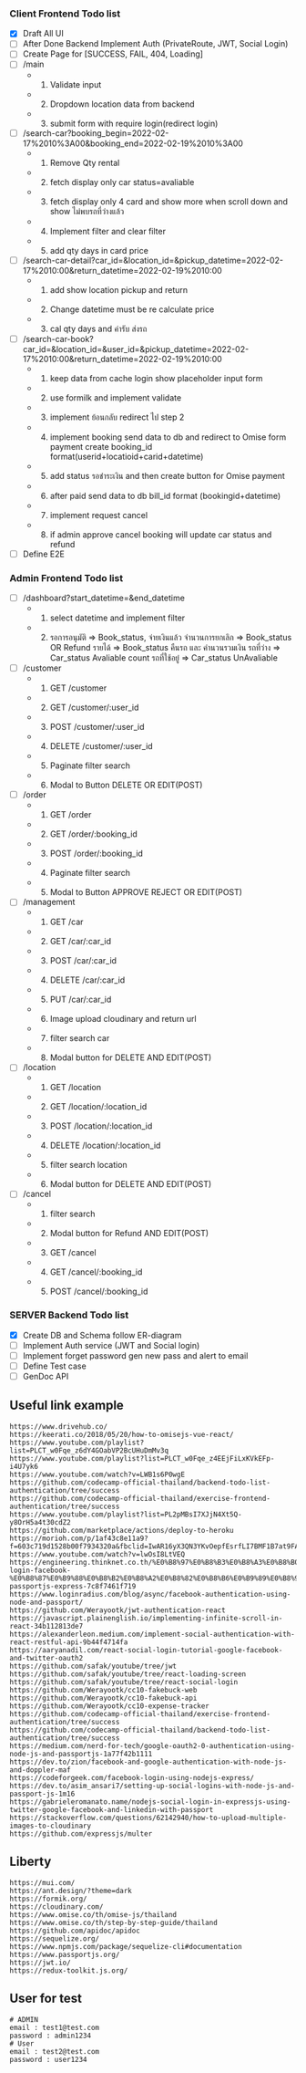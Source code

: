### Client Frontend Todo list

- [x] Draft All UI
- [ ] After Done Backend Implement Auth (PrivateRoute, JWT, Social Login)
- [ ] Create Page for [SUCCESS, FAIL, 404, Loading]
- [ ] /main 
    - 1. Validate input 
    - 2. Dropdown location data from backend 
    - 3. submit form with require login(redirect login)
- [ ] /search-car?booking_begin=2022-02-17%2010%3A00&booking_end=2022-02-19%2010%3A00
    - 1. Remove Qty rental
    - 2. fetch display only car status=avaliable
    - 3. fetch display only 4 card and show more when scroll down and show ไม่พบรถที่ว่างแล้ว 
    - 4. Implement filter and clear filter
    - 5. add qty days in card price
- [ ] /search-car-detail?car_id=&location_id=&pickup_datetime=2022-02-17%2010:00&return_datetime=2022-02-19%2010:00
    - 1. add show location pickup and return
    - 2. Change datetime must be re calculate price
    - 3. cal qty days and ค่ารับ ส่งรถ
- [ ] /search-car-book?car_id=&location_id=&user_id=&pickup_datetime=2022-02-17%2010:00&return_datetime=2022-02-19%2010:00
    - 1. keep data from cache login show placeholder input form
    - 2. use formilk and implement validate
    - 3. implement ย้อนกลับ redirect ไป step 2
    - 4. implement booking send data to db and redirect to Omise form payment create booking_id format(userid+locatioid+carid+datetime)
    - 5. add status รอชำระเงิน and then create button for Omise payment
    - 6. after paid send data to db bill_id format (bookingid+datetime) 
    - 7. implement request cancel 
    - 8. if admin approve cancel booking will update car status and refund
- [ ] Define E2E

### Admin Frontend Todo list

- [ ] /dashboard?start_datetime=&end_datetime
    - 1. select datetime and implement filter
    - 2. รอการอนุมัติ => Book_status, จ่ายเงินแล้ว
         จำนวนการยกเลิก => Book_status OR Refund
         รายได้ => Book_status คืนรถ และ คำนวนรวมเงิน
         รถที่ว่าง => Car_status Avaliable count
         รถที่ใช้อยู๋ => Car_status UnAvaliable
- [ ] /customer
    - 1. GET /customer
    - 2. GET /customer/:user_id
    - 3. POST /customer/:user_id
    - 4. DELETE /customer/:user_id
    - 5. Paginate filter search
    - 6. Modal to Button DELETE OR EDIT(POST)
- [ ] /order
    - 1. GET /order
    - 2. GET /order/:booking_id
    - 3. POST /order/:booking_id
    - 4. Paginate filter search
    - 5. Modal to Button APPROVE REJECT OR EDIT(POST)
- [ ] /management 
    - 1. GET /car
    - 2. GET /car/:car_id
    - 3. POST /car/:car_id
    - 4. DELETE /car/:car_id
    - 5. PUT /car/:car_id
    - 6. Image upload cloudinary and return url
    - 7. filter search car 
    - 8. Modal button for DELETE AND EDIT(POST)
- [ ] /location
    - 1. GET /location
    - 2. GET /location/:location_id
    - 3. POST /location/:location_id
    - 4. DELETE /location/:location_id
    - 5. filter search location
    - 6. Modal button for DELETE AND EDIT(POST)
- [ ] /cancel
    - 1. filter search
    - 2. Modal button for Refund AND EDIT(POST)
    - 3. GET /cancel
    - 4. GET /cancel/:booking_id
    - 5. POST /cancel/:booking_id

### SERVER Backend Todo list

- [x] Create DB and Schema follow ER-diagram
- [ ] Implement Auth service (JWT and Social login)
- [ ] Implement forget password gen new pass and alert to email
- [ ] Define Test case
- [ ] GenDoc API
## Useful link example

```
https://www.drivehub.co/
https://keerati.co/2018/05/20/how-to-omisejs-vue-react/
https://www.youtube.com/playlist?list=PLCT_w0Fqe_z6dY4GOabVP2BcUHuDmMv3q
https://www.youtube.com/playlist?list=PLCT_w0Fqe_z4EEjFiLxKVkEFp-i4U7yk6
https://www.youtube.com/watch?v=LWB1s6P0wgE
https://github.com/codecamp-official-thailand/backend-todo-list-authentication/tree/success
https://github.com/codecamp-official-thailand/exercise-frontend-authentication/tree/success
https://www.youtube.com/playlist?list=PL2pMBsI7XJjN4Xt5Q-y8OrH5a4t30cdZ2
https://github.com/marketplace/actions/deploy-to-heroku
https://morioh.com/p/1af43c8e11a9?f=603c719d1528b00f7934320a&fbclid=IwAR16yX3QN3YKvOepfEsrfLI7BMF1B7at9FAGEra3onKElke4509lfR6rPkg
https://www.youtube.com/watch?v=lwOsI8LtVEQ
https://engineering.thinknet.co.th/%E0%B8%97%E0%B8%B3%E0%B8%A3%E0%B8%B0%E0%B8%9A%E0%B8%9A-login-facebook-%E0%B8%87%E0%B9%88%E0%B8%B2%E0%B8%A2%E0%B8%82%E0%B8%B6%E0%B9%89%E0%B8%99%E0%B9%84%E0%B8%94%E0%B9%89%E0%B8%94%E0%B9%89%E0%B8%A7%E0%B8%A2-passportjs-express-7c8f7461f719
https://www.loginradius.com/blog/async/facebook-authentication-using-node-and-passport/
https://github.com/Werayootk/jwt-authentication-react
https://javascript.plainenglish.io/implementing-infinite-scroll-in-react-34b112813de7
https://alexanderleon.medium.com/implement-social-authentication-with-react-restful-api-9b44f4714fa
https://aaryanadil.com/react-social-login-tutorial-google-facebook-and-twitter-oauth2
https://github.com/safak/youtube/tree/jwt
https://github.com/safak/youtube/tree/react-loading-screen
https://github.com/safak/youtube/tree/react-social-login
https://github.com/Werayootk/cc10-fakebuck-web
https://github.com/Werayootk/cc10-fakebuck-api
https://github.com/Werayootk/cc10-expense-tracker
https://github.com/codecamp-official-thailand/exercise-frontend-authentication/tree/success
https://github.com/codecamp-official-thailand/backend-todo-list-authentication/tree/success
https://medium.com/nerd-for-tech/google-oauth2-0-authentication-using-node-js-and-passportjs-1a77f42b1111
https://dev.to/zion/facebook-and-google-authentication-with-node-js-and-doppler-maf
https://codeforgeek.com/facebook-login-using-nodejs-express/
https://dev.to/asim_ansari7/setting-up-social-logins-with-node-js-and-passport-js-1m16
https://gabrieleromanato.name/nodejs-social-login-in-expressjs-using-twitter-google-facebook-and-linkedin-with-passport
https://stackoverflow.com/questions/62142940/how-to-upload-multiple-images-to-cloudinary
https://github.com/expressjs/multer
```

## Liberty

```
https://mui.com/
https://ant.design/?theme=dark
https://formik.org/
https://cloudinary.com/
https://www.omise.co/th/omise-js/thailand
https://www.omise.co/th/step-by-step-guide/thailand
https://github.com/apidoc/apidoc
https://sequelize.org/
https://www.npmjs.com/package/sequelize-cli#documentation
https://www.passportjs.org/
https://jwt.io/
https://redux-toolkit.js.org/
```

## User for test
```
# ADMIN
email : test1@test.com
password : admin1234
# User
email : test2@test.com
password : user1234
```